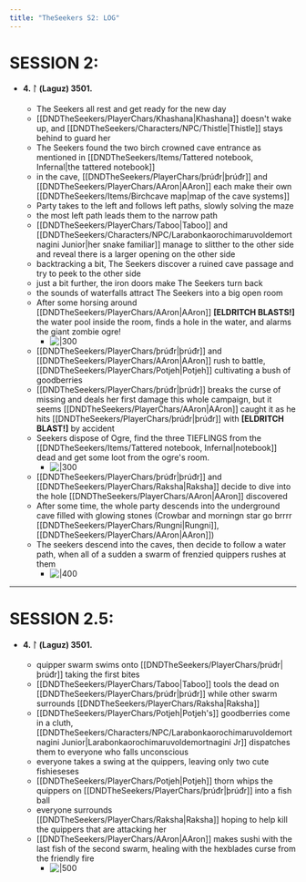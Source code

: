 ```yaml
---
title: "TheSeekers S2: LOG"
---
```


# SESSION 2:


- #### 4. ᛚ (Laguz) 3501.  
	- The Seekers all rest and get ready for the new day 
	- [[DNDTheSeekers/PlayerChars/Khashana|Khashana]] doesn't wake up, and [[DNDTheSeekers/Characters/NPC/Thistle|Thistle]] stays behind to guard her  
	- The Seekers found the two birch crowned cave entrance as mentioned in [[DNDTheSeekers/Items/Tattered notebook, Infernal|the tattered notebook]]   
	- in the cave, [[DNDTheSeekers/PlayerChars/þrúđr|þrúđr]] and [[DNDTheSeekers/PlayerChars/AAron|AAron]] each make their own [[DNDTheSeekers/Items/Birchcave map|map of the cave systems]]   
	- Party takes to the left and follows left paths, slowly solving the maze  
	- the most left path leads them to the narrow path  
	- [[DNDTheSeekers/PlayerChars/Taboo|Taboo]] and [[DNDTheSeekers/Characters/NPC/Larabonkaorochimaruvoldemortnagini Junior|her snake familiar]] manage to slitther to the other side and reveal there is a larger opening on the other side   
	- backtracking a bit, The Seekers discover a ruined cave passage and try to peek to the other side  
	- just a bit further, the iron doors make The Seekers turn back   
	- the sounds of waterfalls attract The Seekers into a big open room  
	- After some horsing around [[DNDTheSeekers/PlayerChars/AAron|AAron]] **[ELDRITCH BLASTS!]** the water pool inside the room, finds a hole in the water, and alarms the giant zombie ogre! 
		- ![|300](DNDTheSeekers/images/zombieogre.png)  
	- [[DNDTheSeekers/PlayerChars/þrúđr|þrúđr]] and [[DNDTheSeekers/PlayerChars/AAron|AAron]] rush to battle, [[DNDTheSeekers/PlayerChars/Potjeh|Potjeh]] cultivating a bush of goodberries  
	- [[DNDTheSeekers/PlayerChars/þrúđr|þrúđr]] breaks the curse of missing and deals her first damage this whole campaign, but it seems [[DNDTheSeekers/PlayerChars/AAron|AAron]] caught it as he hits [[DNDTheSeekers/PlayerChars/þrúđr|þrúđr]] with **[ELDRITCH BLAST!]** by accident  
	- Seekers dispose of Ogre, find the three TIEFLINGS from the [[DNDTheSeekers/Items/Tattered notebook, Infernal|notebook]] dead and get some loot from the ogre's room.  
		- ![|300](DNDTheSeekers/images/ogrebattle.png)
	- [[DNDTheSeekers/PlayerChars/þrúđr|þrúđr]] and [[DNDTheSeekers/PlayerChars/Raksha|Raksha]] decide to dive into the hole [[DNDTheSeekers/PlayerChars/AAron|AAron]] discovered  
	- After some time, the whole party descends into the underground cave filled with glowing stones (Crowbar and morningn star go brrrr [[DNDTheSeekers/PlayerChars/Rungni|Rungni]], [[DNDTheSeekers/PlayerChars/AAron|AAron]])  
	- The seekers descend into the caves, then decide to follow a water path, when all of a sudden a swarm of frenzied quippers rushes at them   
		- ![|400](DNDTheSeekers/images/swarmquippers.png)  
___

# SESSION 2.5:

- #### 4. ᛚ (Laguz) 3501.
	- quipper swarm swims onto [[DNDTheSeekers/PlayerChars/þrúđr|þrúđr]] taking the first bites
	- [[DNDTheSeekers/PlayerChars/Taboo|Taboo]] tools the dead on [[DNDTheSeekers/PlayerChars/þrúđr|þrúđr]] while other swarm surrounds [[DNDTheSeekers/PlayerChars/Raksha|Raksha]]
	- [[DNDTheSeekers/PlayerChars/Potjeh|Potjeh's]] goodberries come in a cluth, [[DNDTheSeekers/Characters/NPC/Larabonkaorochimaruvoldemortnagini Junior|Larabonkaorochimaruvoldemortnagini Jr]] dispatches them to everyone who falls unconscious 
	- everyone takes a swing at the quippers, leaving only two cute fishieseses
	- [[DNDTheSeekers/PlayerChars/Potjeh|Potjeh]] thorn whips the quippers on [[DNDTheSeekers/PlayerChars/þrúđr|þrúđr]] into a fish ball
	- everyone surrounds [[DNDTheSeekers/PlayerChars/Raksha|Raksha]] hoping to help kill the quippers that are attacking her
	- [[DNDTheSeekers/PlayerChars/AAron|AAron]] makes sushi with the last fish of the second swarm, healing with the hexblades curse from the friendly fire
		- ![|500](DNDTheSeekers/images/feshes.png)